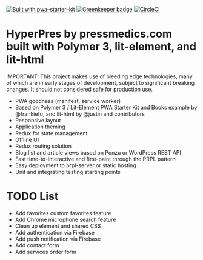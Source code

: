[![Built with pwa–starter–kit](https://img.shields.io/badge/built_with-pwa–starter–kit_-blue.svg)](https://github.com/Polymer/pwa-starter-kit "Built with pwa–starter–kit") [![Greenkeeper badge](https://badges.greenkeeper.io/hyperpress/pressmedics.svg?token=c1c4c312e9e2b874d02b0622ada6020f06d31e4c93594d0923b5da68eb1d2d85&ts=1532501095011)](https://greenkeeper.io/)
[![CircleCI](https://circleci.com/gh/hyperpress/pressmedics.svg?style=svg&circle-token=a56a8a61431cb26b7f1a29d42b44f776e48620fe)](https://circleci.com/gh/hyperpress/pressmedics)


# HyperPres by pressmedics.com built with Polymer 3, lit-element, and lit-html

IMPORTANT: This project makes use of bleeding edge technologies, many of which are in early stages of development, subject to significant breaking changes. It should not considered safe for production use. 

- PWA goodness (manifest, service worker)
- Based on Polymer 3 / Lit-Element PWA Starter Kit and Books example by @frankiefu, and lit-html by @justin and contributors
- Responsive layout
- Application theming
- Redux for state management
- Offline UI
- Redux routing solution
- Blog list and article views based on Ponzu or WordPress REST API
- Fast time-to-interactive and first-paint through the PRPL pattern
- Easy deployment to prpl-server or static hosting
- Unit and integrating testing starting points

# TODO List

- Add favorites custom favorites feature
- Add Chrome microphone search feature
- Clean up element and shared CSS
- Add authentication via Firebase
- Add push notification via Firebase
- Add contact form
- Add services order form
